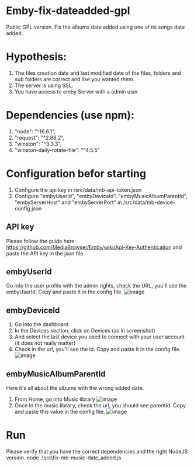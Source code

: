 # Emby-fix-dateadded-gpl
Public GPL version. Fix the albums date added using one of its songs date added.

# Hypothesis:
  1. The files creation date and last modified date of the files, folders and sub folders are correct and like you wanted them.
  2. The server is using SSL.
  3. You have access to emby Server with a admin user
  
# Dependencies (use npm):
1. "node": "^16.6.1",
2. "request": "^2.88.2",
3. "winston": "^3.3.3",
4. "winston-daily-rotate-file": "^4.5.5"

# Configuration befor starting
1. Configure the api key in /src/data/mb-api-token.json
2. Configure "embyUserId", "embyDeviceId", "embyMusicAlbumParentId", "embyServerHost" and "embyServerPort" in /src/data/mb-device-config.json

## API key
Please follow the guide here: https://github.com/MediaBrowser/Emby/wiki/Api-Key-Authentication and paste the API key in the json file.

## embyUserId
Go into the user profile with the admin rights, check the URL, you'll see the embyUserId. Copy and paste it in the config file.
![image](https://user-images.githubusercontent.com/6174175/129602888-fd707862-3f0a-41be-bb46-46ab1fc86a4c.png)


## embyDeviceId
1. Go into the dashboard
2. In the Devices section, click on Devices (as in screenshot)
3. And select the last device you used to connect with your user account (it does not really matter)
4. Check in the url, you'll see the id. Copy and paste it in the config file.
![image](https://user-images.githubusercontent.com/6174175/129601418-044b7076-4c96-4571-a8aa-5e0ab9fd5400.png)

## embyMusicAlbumParentId
Here it's all about the albums with the wrong added date.
1. From Home, go into Music library
![image](https://user-images.githubusercontent.com/6174175/129601648-5cf32abd-ea73-44d1-a1f5-e107b907c998.png)
2. Once in the music library, check the url, you should see parentId. Copy and paste this value in the config file.
![image](https://user-images.githubusercontent.com/6174175/129602289-dc326142-e8ca-4d0b-a50a-51df0e248f3d.png)

# Run
Please verify that you have the correct dependencies and the right NodeJS version.
node .\src\fix-mb-music-date_added.js
